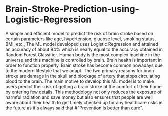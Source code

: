 # Brain-Stroke-Prediction-using-Logistic-Regression
A simple and efficient model to predict the risk of brain stroke based on certain parameters like age, hypertension, glucose level, smoking status, BMI, etc.,
The ML model developed uses Logistic Regression and attained an accuracy of about 94% which is nearly equal to the accuracy obtained in Random Forest Classifier.
Human body is the most complex machine in the universe and this machine is controlled by brain. Brain health is important in order to function properly. Brain stroke has become common nowadays due to the modern lifestyle that we adapt. The two primary reasons for brain stroke are damage in the skull and blockage of artery that stops circulating blood to the brain.
The main motive to develop this ML model is to make users predict their risk of getting a brain stroke at the comfort of their home by entering few details. This methodology not only reduces the exposure of harmful radiation and save money but also ensures that people are well aware about their health to get timely checked up for any healthcare risks in the future as it's always said that #"Prevention is better than cure".
